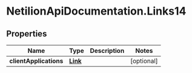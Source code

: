 # NetilionApiDocumentation.Links14

## Properties
Name | Type | Description | Notes
------------ | ------------- | ------------- | -------------
**clientApplications** | [**Link**](Link.md) |  | [optional] 


